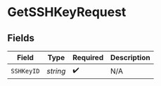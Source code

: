# GetSSHKeyRequest


## Fields

| Field              | Type               | Required           | Description        |
| ------------------ | ------------------ | ------------------ | ------------------ |
| `SSHKeyID`         | *string*           | :heavy_check_mark: | N/A                |